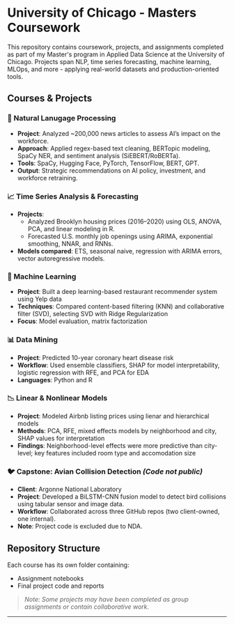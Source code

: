 # University of Chicago - Masters Coursework

This repository contains coursework, projects, and assignments completed as part of my Master's program in Applied Data Science at the University of Chicago. Projects span NLP, time series forecasting, machine learning, MLOps, and more - applying real-world datasets and production-oriented tools.

## Courses & Projects

### 🧠 Natural Lanugage Processing
- **Project**: Analyzed ~200,000 news articles to assess AI’s impact on the workforce.
- **Approach**: Applied regex-based text cleaning, BERTopic modeling, SpaCy NER, and sentiment analysis (SiEBERT/RoBERTa).
- **Tools**: SpaCy, Hugging Face, PyTorch, TensorFlow, BERT, GPT.
- **Output**: Strategic recommendations on AI policy, investment, and workforce retraining.

### 📈 Time Series Analysis & Forecasting
- **Projects**:
  - Analyzed Brooklyn housing prices (2016–2020) using OLS, ANOVA, PCA, and linear modeling in R.
  - Forecasted U.S. monthly job openings using ARIMA, exponential smoothing, NNAR, and RNNs.
- **Models compared**: ETS, seasonal naive, regression with ARIMA errors, vector autoregressive models.

### 🤖 Machine Learning
- **Project**: Built a deep learning-based restaurant recommender system using Yelp data
- **Techniques**: Compared content-based filtering (KNN) and collaborative filter (SVD), selecting SVD with Ridge Regularization
- **Focus**: Model evaluation, matrix factorization

### 📊 Data Mining
- **Project**: Predicted 10-year coronary heart disease risk
- **Workflow**: Used ensemble classifiers, SHAP for model interpretability, logistic regression with RFE, and PCA for EDA
- **Languages**: Python and R

### 📉 Linear & Nonlinear Models
- **Project**: Modeled Airbnb listing prices using lienar and hierarchical models
- **Methods**: PCA, RFE, mixed effects models by neighborhood and city, SHAP values for interpretation
- **Findings**: Neighborhood-level effects were more predictive than city-level; key features included room type and accomodation size

### 🐦 Capstone: Avian Collision Detection _(Code not public)_
- **Client**: Argonne National Laboratory
- **Project**: Developed a BiLSTM-CNN fusion model to detect bird collisions using tabular sensor and image data.
- **Workflow**: Collaborated across three GitHub repos (two client-owned, one internal).
- **Note**: Project code is excluded due to NDA.

## Repository Structure

Each course has its own folder containing:
- Assignment notebooks
- Final project code and reports

> _Note: Some projects may have been completed as group assignments or contain collaborative work._

---
